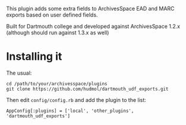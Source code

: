 This plugin adds some extra fields to ArchivesSpace EAD and MARC
exports based on user defined fields.

Built for Dartmouth college and developed against ArchivesSpace 1.2.x
(although should run against 1.3.x as well)


# Installing it

The usual:

    cd /path/to/your/archivesspace/plugins
    git clone https://github.com/hudmol/dartmouth_udf_exports.git

Then edit `config/config.rb` and add the plugin to the list:

    AppConfig[:plugins] = ['local', 'other_plugins', 'dartmouth_udf_exports']

